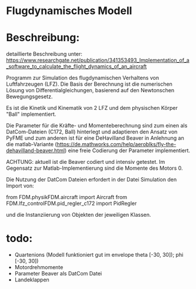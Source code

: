 # Flugdynamisches Modell

# Beschreibung:

detaillierte Beschreibung unter:
https://www.researchgate.net/publication/341353493_Implementation_of_a_software_to_calculate_the_flight_dynamics_of_an_aircraft

Programm zur Simulation des flugdynamischen Verhaltens von Luftfahrzeugen (LFZ).
Die Basis der Berechnung ist die numerischen Lösung von Differentialgleichungen, 
basierend auf den Newtonschen Bewegungsgesetz.

Es ist die Kinetik und Kinematik von 2 LFZ und dem physischen Körper "Ball" implementiert.

Die Parameter für die Kräfte- und Momenteberechnung sind zum einen als DatCom-Dateien (C172, Ball) hinterlegt
und adaptieren den Ansatz von PyFME und zum anderen ist für eine DeHavilland Beaver in Anlehnung an
die matlab-Variante (https://de.mathworks.com/help/aeroblks/fly-the-dehavilland-beaver.html)
eine freie Codierung der Parameter implementiert.

ACHTUNG: aktuell ist die Beaver codiert und intensiv getestet. 
Im Gegensatz zur Matlab-Implementierung sind die Momente des Motors 0.

Die Nutzung der DatCom Dateien erfordert in der Datei Simulation den Import von:

from FDM.physikFDM.aircraft import Aircraft
from FDM.lfz_controlFDM.pid_regler_c172 import PidRegler

und die Instanziierung von Objekten der jeweiligen Klassen. 


# todo:

- Quartenions (Modell funktioniert gut im envelope theta [-30, 30]); phi [-30, 30])
- Motordrehmomente
- Parameter Beaver als DatCom Datei
- Landeklappen
        
